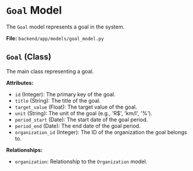 # `Goal` Model

The `Goal` model represents a goal in the system.

**File:** `backend/app/models/goal_model.py`

## `Goal` (Class)

The main class representing a goal.

**Attributes:**

*   `id` (Integer): The primary key of the goal.
*   `title` (String): The title of the goal.
*   `target_value` (Float): The target value of the goal.
*   `unit` (String): The unit of the goal (e.g., 'R$', 'km/l', '%').
*   `period_start` (Date): The start date of the goal period.
*   `period_end` (Date): The end date of the goal period.
*   `organization_id` (Integer): The ID of the organization the goal belongs to.

**Relationships:**

*   `organization`: Relationship to the `Organization` model.
